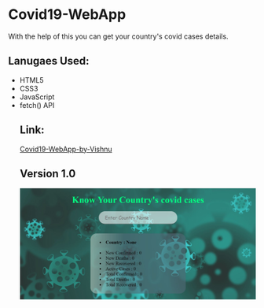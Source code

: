 # Covid19-WebApp
With the help of this you can get your country's covid cases details.
<h2>
  Lanugaes Used: </h2>
  <ul>
  <li>HTML5</li>
  <li>CSS3</li>
  <li>JavaScript</li>
  <li>fetch() API</li>
<h2>Link: </h2>
<a href="https://vishnupsingh523.github.io/Covid19-WebApp-by-Vishnu/">Covid19-WebApp-by-Vishnu</a>
  
<h2>Version 1.0 </h2>
<img src="img/version1.jpg"/>
